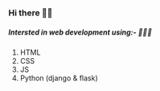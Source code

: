 ### Hi there 👋😎

##### Intersted in web development using:- 🧑🏽‍💻
1. HTML
2. CSS
3. JS
4. Python (django & flask)

<!--
**cdh77/cdh77** is a ✨ _special_ ✨ repository because its `README.md` (this file) appears on your GitHub profile.

Here are some ideas to get you started:

- 🔭 I’m currently working on ...
- 🌱 I’m currently learning ...
- 👯 I’m looking to collaborate on ...
- 🤔 I’m looking for help with ...
- 💬 Ask me about ...
- 📫 How to reach me: ...
- 😄 Pronouns: ...
- ⚡ Fun fact: ...
-->
